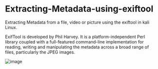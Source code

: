 # Extracting-Metadata-using-exiftool
Extracting Metadata from a file, video or picture using the exiftool in kali Linux.

ExifTool is developed by Phil Harvey. It is a platform-independent Perl library coupled with a full-featured command-line implementation for reading, writing and manipulating the metadata across a broad range of files, particularly the JPEG images. 

![image](https://github.com/user-attachments/assets/c2f168ed-8fad-4193-bbcc-877dd2307809)
